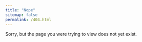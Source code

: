 ```yaml
---
title: "Nope"
sitemap: false
permalink: /404.html
---
```


Sorry, but the page you were trying to view does not yet exist.
